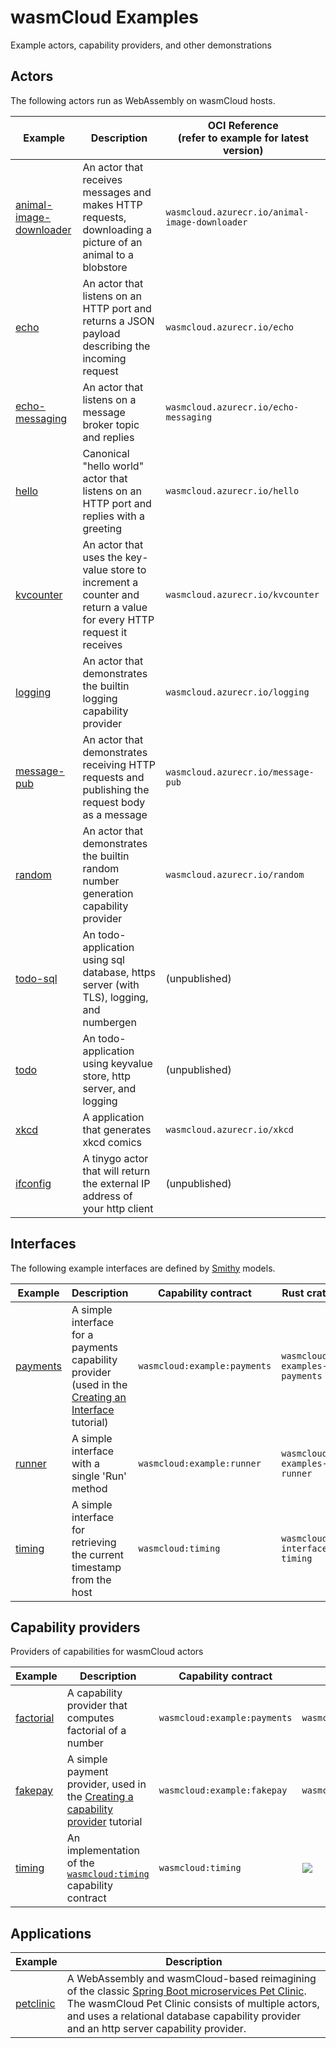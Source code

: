 # wasmCloud Examples

Example actors, capability providers, and other demonstrations

## Actors

The following actors run as WebAssembly on wasmCloud hosts.

| Example                                                                                                  | Description                                                                                                         | OCI Reference <br/> (refer to example for latest version) |
|----------------------------------------------------------------------------------------------------------|---------------------------------------------------------------------------------------------------------------------|-----------------------------------------------------------|
| [animal-image-downloader](https://github.com/wasmcloud/examples/tree/main/actor/animal-image-downloader) | An actor that receives messages and makes HTTP requests, downloading a picture of an animal to a blobstore          | `wasmcloud.azurecr.io/animal-image-downloader`            |
| [echo](https://github.com/wasmcloud/examples/tree/main/actor/echo)                                       | An actor that listens on an HTTP port and returns a JSON payload describing the incoming request                    | `wasmcloud.azurecr.io/echo`                               |
| [echo-messaging](https://github.com/wasmcloud/examples/tree/main/actor/echo-messaging)                   | An actor that listens on a message broker topic and replies                                                         | `wasmcloud.azurecr.io/echo-messaging`                     |
| [hello](https://github.com/wasmcloud/examples/tree/main/actor/hello)                                     | Canonical "hello world" actor that listens on an HTTP port and replies with a greeting                              | `wasmcloud.azurecr.io/hello`                              |
| [kvcounter](https://github.com/wasmcloud/examples/tree/main/actor/kvcounter)                             | An actor that uses the key-value store to increment a counter and return a value for every HTTP request it receives | `wasmcloud.azurecr.io/kvcounter`                          |
| [logging](https://github.com/wasmcloud/examples/tree/main/actor/logging)                                 | An actor that demonstrates the builtin logging capability provider                                                  | `wasmcloud.azurecr.io/logging`                            |
| [message-pub](https://github.com/wasmcloud/examples/tree/main/actor/message-pub)                         | An actor that demonstrates receiving HTTP requests and publishing the request body as a message                     | `wasmcloud.azurecr.io/message-pub`                        |
| [random](https://github.com/wasmcloud/examples/tree/main/actor/random)                                   | An actor that demonstrates the builtin random number generation capability provider                                 | `wasmcloud.azurecr.io/random`                             |
| [todo-sql](https://github.com/wasmcloud/examples/tree/main/actor/todo-sql)                               | An todo-application using sql database, https server (with TLS), logging, and numbergen                             | (unpublished)                                             |
| [todo](https://github.com/wasmcloud/examples/tree/main/actor/todo)                                       | An todo-application using keyvalue store, http server, and logging                                                  | (unpublished)                                             |
| [xkcd](https://github.com/wasmcloud/examples/tree/main/actor/xkcd)                                       | A application that generates xkcd comics                                                                            | `wasmcloud.azurecr.io/xkcd`                               |
| [ifconfig](https://github.com/wasmcloud/examples/tree/main/actor/ifconfig)                               | A tinygo actor that will return the external IP address of your http client                                         | (unpublished)                                             |


## Interfaces

The following example interfaces are defined by [Smithy](https://awslabs.github.io/smithy/) models.

| Example                                                                        | Description                                                                                                                                                        | Capability contract          | Rust crate                    |
|--------------------------------------------------------------------------------|--------------------------------------------------------------------------------------------------------------------------------------------------------------------|------------------------------|-------------------------------|
| [payments](https://github.com/wasmcloud/examples/tree/main/interface/payments) | A simple interface for a payments capability provider (used in the [Creating an Interface](https://wasmcloud.dev/app-dev/create-provider/new-interface/) tutorial) | `wasmcloud:example:payments` | `wasmcloud-examples-payments` |
| [runner](https://github.com/wasmcloud/examples/tree/main/interface/runner)     | A simple interface with a single 'Run' method                                                                                                                      | `wasmcloud:example:runner`   | `wasmcloud-examples-runner`   |
| [timing](https://github.com/wasmcloud/examples/tree/main/interface/timing)     | A simple interface for retrieving the current timestamp from the host                                                                                              | `wasmcloud:timing`           | `wasmcloud-interface-timing`  |

## Capability providers

Providers of capabilities for wasmCloud actors

| Example                                                                         | Description                                                                                                                         | Capability contract          | OCI Reference                                                                                                                                                                                   |
|---------------------------------------------------------------------------------|-------------------------------------------------------------------------------------------------------------------------------------|------------------------------|-------------------------------------------------------------------------------------------------------------------------------------------------------------------------------------------------|
| [factorial](https://github.com/wasmcloud/examples/tree/main/provider/factorial) | A capability provider that computes factorial of a number                                                                           | `wasmcloud:example:payments` | `wasmcloud.azurecr.io/factorial`                                                                                                                                                                |
| [fakepay](https://github.com/wasmcloud/examples/tree/main/provider/fakepay)     | A simple payment provider, used in the [Creating a capability provider](https://wasmcloud.dev/app-dev/create-provider/) tutorial    | `wasmcloud:example:fakepay`  | `wasmcloud.azurecr.io/fakepay`                                                                                                                                                                  |
| [timing](https://github.com/wasmcloud/examples/tree/main/provider/timing)       | An implementation of the [`wasmcloud:timing`](https://github.com/wasmcloud/examples/tree/main/interface/timing) capability contract | `wasmcloud:timing`           | [![](https://ghcr-badge.egpl.dev/jclmnop/wasmcloud-provider-timing/latest_tag?trim=major&label=ghcr.io%2Fjclmnop%2Fwasmcloud-provider-timing)](ghcr.io/jclmnop/wasmcloud-provider-timing:0.1.1) |


## Applications

| Example | Description | 
| --- | --- | 
| [petclinic](https://github.com/wasmcloud/examples/tree/main/petclinic) |  A WebAssembly and wasmCloud-based reimagining of the classic [Spring Boot microservices Pet Clinic](https://github.com/spring-petclinic/spring-petclinic-microservices). The wasmCloud Pet Clinic consists of multiple actors, and uses a relational database capability provider and an http server capability provider. |


